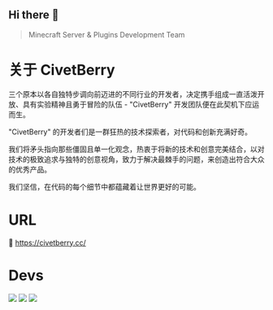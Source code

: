 <!--<img align="right" src="https://avatars.githubusercontent.com/u/183881841?s=350&v=4" width="350" height="350" />-->

## Hi there 👋

> Minecraft Server & Plugins Development Team

# 关于 CivetBerry

三个原本以各自独特步调向前迈进的不同行业的开发者，决定携手组成一直活泼开放、具有实验精神且勇于冒险的队伍 - "CivetBerry" 开发团队便在此契机下应运而生。

"CivetBerry" 的开发者们是一群狂热的技术探索者，对代码和创新充满好奇。

我们将矛头指向那些僵固且单一化观念，热衷于将新的技术和创意完美结合，以对技术的极致追求与独特的创意视角，致力于解决最棘手的问题，来创造出符合大众的优秀产品。

我们坚信，在代码的每个细节中都蕴藏着让世界更好的可能。

# URL

🔗 https://civetberry.cc/

# Devs
<a href="https://github.com/Null-K" target="_blank"><img src="https://s2.loli.net/2024/10/31/gvBELoZX5cj6pal.png" /></a>
<a href="https://github.com/Robonyantame" target="_blank"><img src="https://s2.loli.net/2024/10/31/wLTfoKPbqvEhjp9.png" /></a>
<a href="https://github.com/c6161039" target="_blank"><img src="https://s2.loli.net/2024/10/31/Elr15987w2fGBbv.png" /></a>
